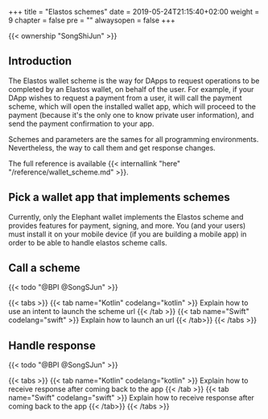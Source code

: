 +++
title = "Elastos schemes"
date = 2019-05-24T21:15:40+02:00
weight = 9
chapter = false
pre = ""
alwaysopen = false
+++

{{< ownership "SongShiJun" >}}

## Introduction

The Elastos wallet scheme is the way for DApps to request operations to be completed by an Elastos wallet, on behalf of the user. For example, if your DApp wishes to request a payment from a user, it will call the payment scheme, which will open the installed wallet app, which will proceed to the payment (because it's the only one to know private user information), and send the payment confirmation to your app.

Schemes and parameters are the sames for all programming environments. Nevertheless, the way to call them and get response changes. 

The full reference is available {{< internallink "here" "/reference/wallet_scheme.md" >}}.

## Pick a wallet app that implements schemes

Currently, only the Elephant wallet implements the Elastos scheme and provides features for payment, signing, and more. You (and your users) must install it on your mobile device (if you are building a mobile app) in order to be able to handle elastos scheme calls.

## Call a scheme

{{< todo "@BPI @SongSJun" >}}

{{< tabs >}} 
    {{< tab name="Kotlin" codelang="kotlin" >}} 
Explain how to use an intent to launch the scheme url
    {{< /tab >}} 
    {{< tab name="Swift" codelang="swift" >}} 
Explain how to launch an url
    {{< /tab>}}
{{< /tabs >}}

## Handle response

{{< todo "@BPI @SongSJun" >}}

{{< tabs >}} 
    {{< tab name="Kotlin" codelang="kotlin" >}} 
Explain how to receive response after coming back to the app
    {{< /tab >}} 
    {{< tab name="Swift" codelang="swift" >}} 
Explain how to receive response after coming back to the app
    {{< /tab>}}
{{< /tabs >}}

